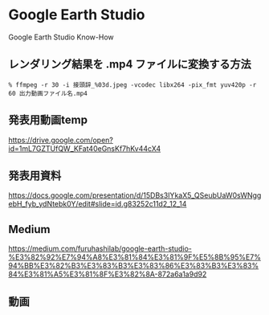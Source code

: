 # Google Earth Studio
Google Earth Studio Know-How

## レンダリング結果を .mp4 ファイルに変換する方法
`% ffmpeg -r 30 -i 接頭辞_%03d.jpeg -vcodec libx264 -pix_fmt yuv420p -r 60 出力動画ファイル名.mp4`

## 発表用動画temp
https://drive.google.com/open?id=1mL7GZTUfQW_KFat40eGnsKf7hKv44cX4

## 発表用資料
https://docs.google.com/presentation/d/15DBs3IYkaX5_QSeubUaW0sWNggebH_fyb_ydNtebk0Y/edit#slide=id.g83252c11d2_12_14

## Medium
https://medium.com/furuhashilab/google-earth-studio-%E3%82%92%E7%94%A8%E3%81%84%E3%81%9F%E5%8B%95%E7%94%BB%E3%82%B3%E3%83%B3%E3%83%86%E3%83%B3%E3%83%84%E3%81%A5%E3%81%8F%E3%82%8A-872a6a1a9d92

## 動画

